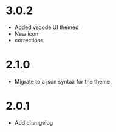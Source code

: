 # 3.0.2
- Added vscode UI themed
- New icon
- corrections

# 2.1.0
- Migrate to a json syntax for the theme

# 2.0.1
- Add changelog